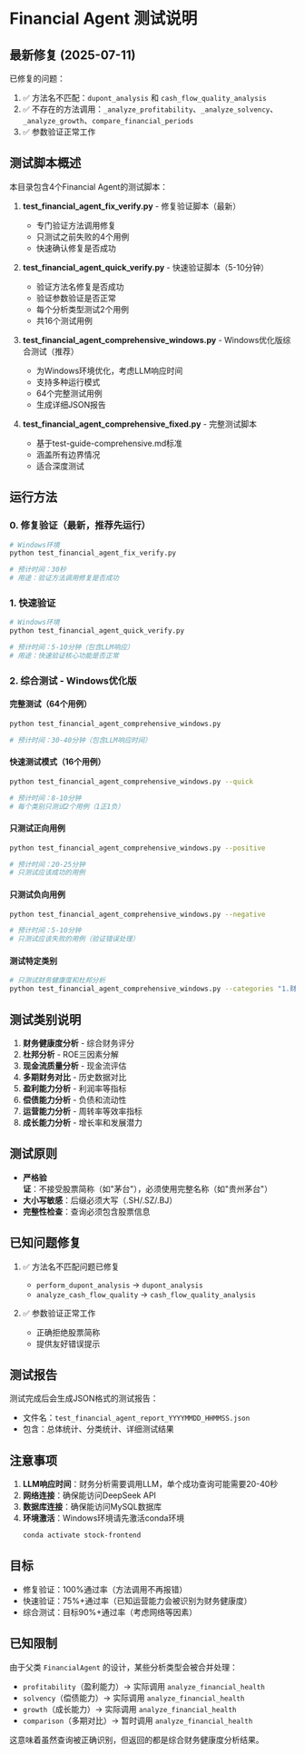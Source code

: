 # Financial Agent 测试说明

## 最新修复 (2025-07-11)

已修复的问题：
1. ✅ 方法名不匹配：`dupont_analysis` 和 `cash_flow_quality_analysis`
2. ✅ 不存在的方法调用：`_analyze_profitability`、`_analyze_solvency`、`_analyze_growth`、`compare_financial_periods`
3. ✅ 参数验证正常工作

## 测试脚本概述

本目录包含4个Financial Agent的测试脚本：

1. **test_financial_agent_fix_verify.py** - 修复验证脚本（最新）
   - 专门验证方法调用修复
   - 只测试之前失败的4个用例
   - 快速确认修复是否成功

2. **test_financial_agent_quick_verify.py** - 快速验证脚本（5-10分钟）
   - 验证方法名修复是否成功
   - 验证参数验证是否正常
   - 每个分析类型测试2个用例
   - 共16个测试用例

3. **test_financial_agent_comprehensive_windows.py** - Windows优化版综合测试（推荐）
   - 为Windows环境优化，考虑LLM响应时间
   - 支持多种运行模式
   - 64个完整测试用例
   - 生成详细JSON报告

4. **test_financial_agent_comprehensive_fixed.py** - 完整测试脚本
   - 基于test-guide-comprehensive.md标准
   - 涵盖所有边界情况
   - 适合深度测试

## 运行方法

### 0. 修复验证（最新，推荐先运行）
```bash
# Windows环境
python test_financial_agent_fix_verify.py

# 预计时间：30秒
# 用途：验证方法调用修复是否成功
```

### 1. 快速验证
```bash
# Windows环境
python test_financial_agent_quick_verify.py

# 预计时间：5-10分钟（包含LLM响应）
# 用途：快速验证核心功能是否正常
```

### 2. 综合测试 - Windows优化版

#### 完整测试（64个用例）
```bash
python test_financial_agent_comprehensive_windows.py

# 预计时间：30-40分钟（包含LLM响应时间）
```

#### 快速测试模式（16个用例）
```bash
python test_financial_agent_comprehensive_windows.py --quick

# 预计时间：8-10分钟
# 每个类别只测试2个用例（1正1负）
```

#### 只测试正向用例
```bash
python test_financial_agent_comprehensive_windows.py --positive

# 预计时间：20-25分钟
# 只测试应该成功的用例
```

#### 只测试负向用例
```bash
python test_financial_agent_comprehensive_windows.py --negative

# 预计时间：5-10分钟
# 只测试应该失败的用例（验证错误处理）
```

#### 测试特定类别
```bash
# 只测试财务健康度和杜邦分析
python test_financial_agent_comprehensive_windows.py --categories "1.财务健康度分析" "2.杜邦分析"
```

## 测试类别说明

1. **财务健康度分析** - 综合财务评分
2. **杜邦分析** - ROE三因素分解
3. **现金流质量分析** - 现金流评估
4. **多期财务对比** - 历史数据对比
5. **盈利能力分析** - 利润率等指标
6. **偿债能力分析** - 负债和流动性
7. **运营能力分析** - 周转率等效率指标
8. **成长能力分析** - 增长率和发展潜力

## 测试原则

- **严格验证**：不接受股票简称（如"茅台"），必须使用完整名称（如"贵州茅台"）
- **大小写敏感**：后缀必须大写（.SH/.SZ/.BJ）
- **完整性检查**：查询必须包含股票信息

## 已知问题修复

1. ✅ 方法名不匹配问题已修复
   - `perform_dupont_analysis` → `dupont_analysis`
   - `analyze_cash_flow_quality` → `cash_flow_quality_analysis`

2. ✅ 参数验证正常工作
   - 正确拒绝股票简称
   - 提供友好错误提示

## 测试报告

测试完成后会生成JSON格式的测试报告：
- 文件名：`test_financial_agent_report_YYYYMMDD_HHMMSS.json`
- 包含：总体统计、分类统计、详细测试结果

## 注意事项

1. **LLM响应时间**：财务分析需要调用LLM，单个成功查询可能需要20-40秒
2. **网络连接**：确保能访问DeepSeek API
3. **数据库连接**：确保能访问MySQL数据库
4. **环境激活**：Windows环境请先激活conda环境
   ```bash
   conda activate stock-frontend
   ```

## 目标

- 修复验证：100%通过率（方法调用不再报错）
- 快速验证：75%+通过率（已知运营能力会被识别为财务健康度）
- 综合测试：目标90%+通过率（考虑网络等因素）

## 已知限制

由于父类 `FinancialAgent` 的设计，某些分析类型会被合并处理：
- `profitability`（盈利能力）→ 实际调用 `analyze_financial_health`
- `solvency`（偿债能力）→ 实际调用 `analyze_financial_health`
- `growth`（成长能力）→ 实际调用 `analyze_financial_health`
- `comparison`（多期对比）→ 暂时调用 `analyze_financial_health`

这意味着虽然查询被正确识别，但返回的都是综合财务健康度分析结果。